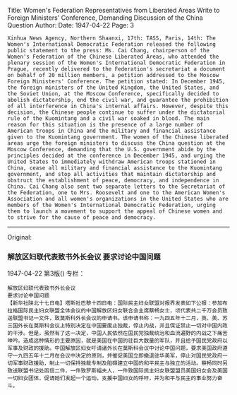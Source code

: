Title: Women's Federation Representatives from Liberated Areas Write to Foreign Ministers' Conference, Demanding Discussion of the China Question
Author:
Date: 1947-04-22
Page: 3

    Xinhua News Agency, Northern Shaanxi, 17th: TASS, Paris, 14th: The Women's International Democratic Federation released the following public statement to the press: Ms. Cai Chang, chairperson of the Women's Federation of the Chinese Liberated Areas, who attended the plenary session of the Women's International Democratic Federation in Prague, recently delivered to the Federation's secretariat a document on behalf of 20 million members, a petition addressed to the Moscow Foreign Ministers' Conference. The petition stated: In December 1945, the foreign ministers of the United Kingdom, the United States, and the Soviet Union, at the Moscow Conference, specifically decided to abolish dictatorship, end the civil war, and guarantee the prohibition of all interference in China's internal affairs. However, despite this decision, the Chinese people continue to suffer under the dictatorial rule of the Kuomintang and a civil war soaked in blood. The main reason for this situation is the presence of a large number of American troops in China and the military and financial assistance given to the Kuomintang government. The women of the Chinese liberated areas urge the foreign ministers to discuss the China question at the Moscow Conference, demanding that the U.S. government abide by the principles decided at the conference in December 1945, and urging the United States to immediately withdraw American troops stationed in China, cease all military and financial assistance to the Kuomintang government, and stop all activities that maintain dictatorship and obstruct the establishment of peace, democracy, and independence in China. Cai Chang also sent two separate letters to the Secretariat of the Federation, one to Mrs. Roosevelt and one to the American Women's Association and all women's organizations in the United States who are members of the Women's International Democratic Federation, urging them to launch a movement to support the appeal of Chinese women and to strive for the cause of peace and democracy.



<hr /> 

Original: 


### 解放区妇联代表致书外长会议  要求讨论中国问题

1947-04-22
第3版()
专栏：

    解放区妇联代表致书外长会议
    要求讨论中国问题
    【新华社陕北十七日电】塔斯社巴黎十四日电：国际民主妇女联盟对报界发表如下公报：参加布拉格国际民主妇女联盟全体会议的中国解放区妇女联合会主席蔡畅女士，顷代表共二千万会员致送联盟书记一文件，致莫斯科外长会议的申请书。该申请书称：一九四五年十二月，英、美、苏三国外长在莫斯科会议上特别决定在中国要废止独裁，停止内战，并且保证禁止一切对中国内政的干涉。但是，虽然有了这一决定，中国人民依然在国民党独裁统治和血流遍野的内战之下痛苦呻吟。造成这种情形的主要原因，就是美国在中国的驻巨大数量的军队，并且给予国民党政府以军事及财政的援助。中国解放区妇女吁请诸外长在莫斯科会议中讨论中国问题，要求美国政府遵守一九四五年十二月在会议中决定的原则，并催促美国立即撤退驻华美军，停止对国民党政府一切军事财政援助，制止一切保持独裁专制及阻碍建立中国的和平民主与独立的活动。蔡畅同时另致送联盟书记处函信二件，一件致罗斯福夫人，一件致国际民主妇女联盟盟员美国妇女会及美国一切妇女团体，促请她们发起一个运动，支援中国妇女的呼吁，并为和平与民主的事业努力奋斗。
